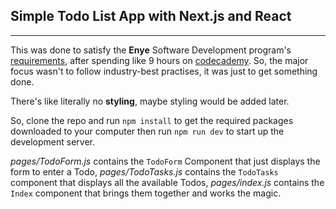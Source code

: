 ## Simple Todo List App with Next.js and React
---
This was done to satisfy the **Enye** Software Development program's [requirements](https://docs.google.com/document/d/1ZUyi4bbUDBui6fbVmVeqD8PqUS6gTbekftKLooPwZlk/edit), after spending like 9 hours on [codecademy](https://codecademy.org). So, the major focus wasn't to follow industry-best practises, it was just to get something done.

There's like literally no **styling**, maybe styling would be added later.

So, clone the repo and run `npm install` to get the required packages downloaded to your computer then run `npm run dev` to start up the development server.

*pages/TodoForm.js* contains the `TodoForm` Component that just displays the form to enter a Todo, *pages/TodoTasks.js* contains the `TodoTasks` component that displays all the available Todos, *pages/index.js* contains the `Index` component that brings them together and works the magic.
